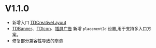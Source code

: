 # V1.1.0
- 新增入口 [TDCreativeLayout](../README.md/#tdcreativelayout)
- [TDBanner](../README.md/#tdbanner)、[TDIcon](../README.md/#tdicon)、[插屏广告](../README.md/#interstitialview) 新增 `placementId` 设置,用于支持多入口方案。
- 修复部分兼容性导致的崩溃
